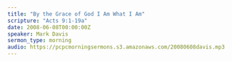 ```yaml
---
title: "By the Grace of God I Am What I Am"
scripture: "Acts 9:1-19a"
date: 2008-06-08T00:00:00Z
speaker: Mark Davis
sermon_type: morning
audio: https://pcpcmorningsermons.s3.amazonaws.com/20080608davis.mp3 
---
```



